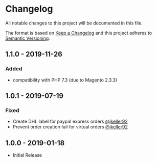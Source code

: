 # Changelog
All notable changes to this project will be documented in this file.

The format is based on [Keep a Changelog](http://keepachangelog.com/en/1.0.0/)
and this project adheres to [Semantic Versioning](http://semver.org/spec/v2.0.0.html).

## 1.1.0 - 2019-11-26
### Added
- compatibility with PHP 7.3 (due to Magento 2.3.3)

## 1.0.1 - 2019-07-19

### Fixed

- Create DHL label for paypal express orders [@jkeller92](https://github.com/jkeller92)
- Prevent order creation fail for virtual orders [@jkeller92](https://github.com/jkeller92)

## 1.0.0 - 2019-01-18

- Initial Release
